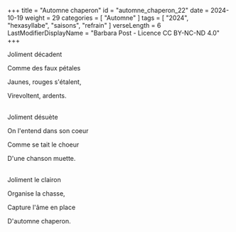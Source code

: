 +++
title = "Automne chaperon"
id = "automne_chaperon_22"
date = 2024-10-19
weight = 29
categories = [ "Automne" ]
tags = [ "2024", "hexasyllabe", "saisons", "refrain" ]
verseLength = 6
LastModifierDisplayName = "Barbara Post - Licence CC BY-NC-ND 4.0"
+++

Joliment décadent

Comme des faux pétales

Jaunes, rouges s'étalent,

Virevoltent, ardents.

 \
Joliment désuète

On l'entend dans son coeur

Comme se tait le choeur

D'une chanson muette.

 \
Joliment le clairon

Organise la chasse,

Capture l'âme en place

D'automne chaperon.

